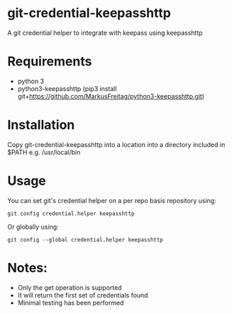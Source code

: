 # git-credential-keepasshttp
A git credential helper to integrate with keepass using keepasshttp

# Requirements
* python 3
* python3-keepasshttp (pip3 install git+https://github.com/MarkusFreitag/python3-keepasshttp.git)

# Installation
Copy git-credential-keepasshttp into a location into a directory included in $PATH e.g. /usr/local/bin

# Usage
You can set git's credential helper on a per repo basis repository using:
```shell
git config credential.helper keepasshttp
```
Or globally using:
```shell
git config --global credential.helper keepasshttp
```

# Notes:
* Only the get operation is supported
* It will return the first set of credentials found
* Minimal testing has been performed
